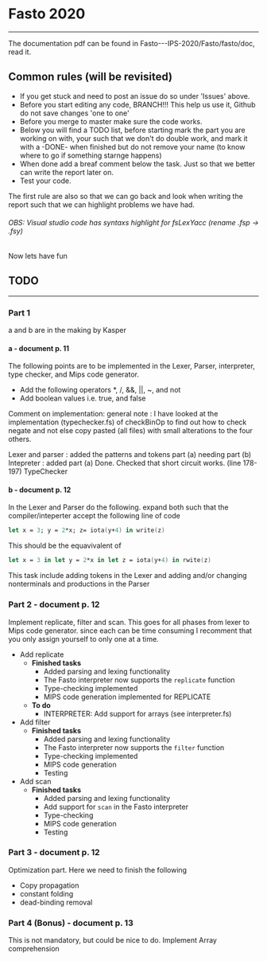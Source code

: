 # Fasto 2020
-----------------
The documentation pdf can be found in Fasto---IPS-2020/Fasto/fasto/doc, read it.

## Common rules (will be revisited)
* If you get stuck and need to post an issue do so under 'Issues' above.
* Before you start editing any code, BRANCH!!! This help us use it, Github do not save changes 'one to one'
* Before you merge to master make sure the code works.
* Below you will find a TODO list, before starting mark the part you are working on with, your such that we don't do double work, and mark it with a -DONE- when finished but do not remove your name (to know where to go if something starnge happens)
* When done add a breaf comment below the task. Just so that we better can write the report later on.
* Test your code.

The first rule are also so that we can go back and look when writing the report such that we can highlight problems we have had.

###### OBS: Visual studio code has syntaxs highlight for fsLexYacc (rename .fsp -> .fsy)

Now lets have fun

## TODO
-----------------------------------------------------------------------------------------------------------------------------
### Part 1
a and b are in the making by Kasper
#### a - document p. 11
The following points are to be implemented in the Lexer, Parser, interpreter, type checker, and Mips code generator.
- Add the following operators *, /, &&, ||, ~, and not
- Add boolean values i.e. true, and false

Comment on implementation:
general note : I have looked at the implementation (typechecker.fs) of checkBinOp to find out how to check negate and not else copy pasted (all files) with small alterations to the four others.

Lexer and parser : added the patterns and tokens part (a) needing part (b)
Intepreter : added part (a) Done. Checked that short circuit works. (line 178-197)
TypeChecker

#### b - document p. 12
In the Lexer and Parser do the following.
expand both such that the compiler/inteperter accept the following line of code
```fsharp
let x = 3; y = 2*x; z= iota(y+4) in write(z)
```
This should be the equavivalent of
```fsharp
let x = 3 in let y = 2*x in let z = iota(y+4) in rwite(z)
```
This task include adding tokens in the Lexer and adding and/or changing nonterminals and productions in the Parser

### Part 2 - document p. 12
Implement replicate, filter and scan. This goes for all phases from lexer to Mips code generator.
since each can be time consuming I recomment that you only assign yourself to only one at a time.
- Add replicate
	- **Finished tasks**
		- Added parsing and lexing functionality
		- The Fasto interpreter now supports the ``replicate`` function
		- Type-checking implemented
		- MIPS code generation implemented for REPLICATE
	- **To do**
		- INTERPRETER: Add support for arrays (see interpreter.fs)
- Add filter
	- **Finished tasks**
		- Added parsing and lexing functionality
		- The Fasto interpreter now supports the ``filter`` function
		- Type-checking implemented
		- MIPS code generation
		- Testing
- Add scan
	- **Finished tasks**
		- Added parsing and lexing functionality
		- Add support for ``scan`` in the Fasto interpreter
		- Type-checking
		- MIPS code generation
		- Testing

### Part 3 - document p. 12
Optimization part.
Here we need to finish the following
- Copy propagation
- constant folding
- dead-binding removal

### Part 4 (Bonus) - document p. 13
This is not mandatory, but could be nice to do.
Implement Array comprehension
